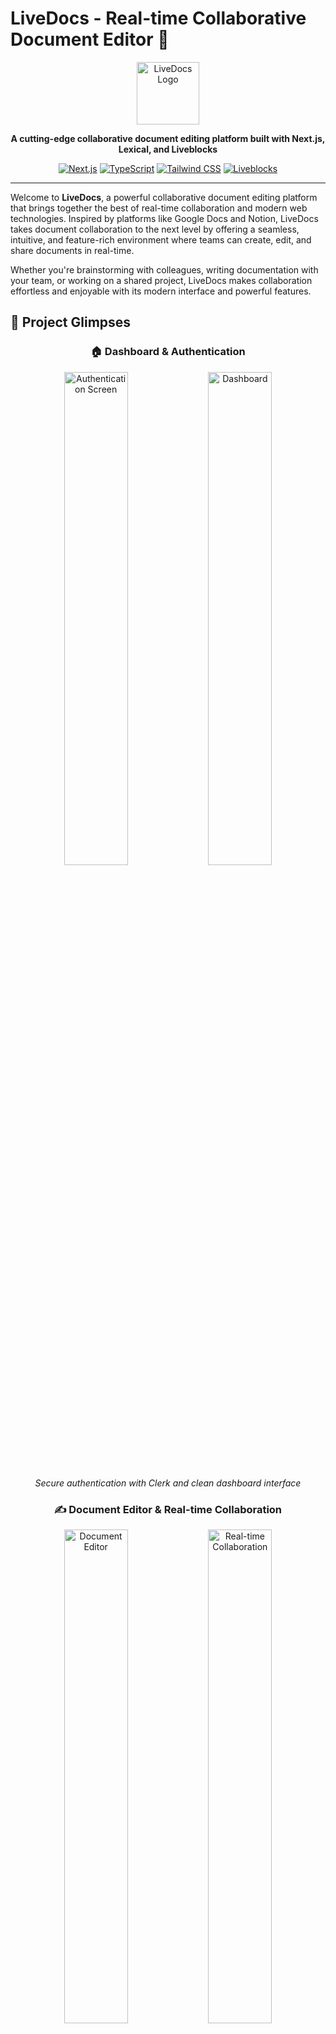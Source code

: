 # LiveDocs - Real-time Collaborative Document Editor 🚀

<div align="center">
  <img src="public/assets/icons/logo.svg" alt="LiveDocs Logo" width="100" height="100">
  
  **A cutting-edge collaborative document editing platform built with Next.js, Lexical, and Liveblocks**
  
  [![Next.js](https://img.shields.io/badge/Next.js-15-black?style=for-the-badge&logo=next.js)](https://nextjs.org/)
  [![TypeScript](https://img.shields.io/badge/TypeScript-5.0-blue?style=for-the-badge&logo=typescript)](https://www.typescriptlang.org/)
  [![Tailwind CSS](https://img.shields.io/badge/Tailwind-3.4-38B2AC?style=for-the-badge&logo=tailwind-css)](https://tailwindcss.com/)
  [![Liveblocks](https://img.shields.io/badge/Liveblocks-2.24-FF6B6B?style=for-the-badge)](https://liveblocks.io/)
</div>

---

Welcome to **LiveDocs**, a powerful collaborative document editing platform that brings together the best of real-time collaboration and modern web technologies. Inspired by platforms like Google Docs and Notion, LiveDocs takes document collaboration to the next level by offering a seamless, intuitive, and feature-rich environment where teams can create, edit, and share documents in real-time.

Whether you're brainstorming with colleagues, writing documentation with your team, or working on a shared project, LiveDocs makes collaboration effortless and enjoyable with its modern interface and powerful features.

## 📸 Project Glimpses

<div align="center">

### 🏠 Dashboard & Authentication
<img src="Screenshot 2025-07-18 115938.png" alt="Authentication Screen" width="45%">
<img src="Screenshot 2025-07-18 120117.png" alt="Dashboard" width="45%">

*Secure authentication with Clerk and clean dashboard interface*

### ✍️ Document Editor & Real-time Collaboration  
<img src="Screenshot 2025-07-18 120847.png" alt="Document Editor" width="45%">
<img src="Screenshot 2025-07-18 121042.png" alt="Real-time Collaboration" width="45%">

*Rich text editor with live collaboration features and user presence*

### 💬 Comments & Share Features
<img src="Screenshot 2025-07-18 122159.png" alt="Comments Feature" width="45%">
<img src="Screenshot 2025-07-18 122418.png" alt="Share Modal" width="45%">

*Contextual comments and seamless document sharing capabilities*

### 👥 User Management & Collaboration Tools
<img src="Screenshot 2025-07-18 122603.png" alt="User Management" width="45%">
<img src="Screenshot 2025-07-18 122653.png" alt="Collaboration Tools" width="45%">

*Advanced user management and collaboration features*

</div>

## ✨ Key Features

<table>
<tr>
<td width="50%">

### 🤝 Real-time Collaboration
- ✅ **Multi-user editing** - Multiple users can edit simultaneously
- ✅ **Live presence** - See who's currently viewing/editing
- ✅ **Real-time comments** - Contextual discussions within documents
- ✅ **User cursors** - Unique colored cursors for each collaborator
- ✅ **Instant sync** - Changes appear instantly across all clients

</td>
<td width="50%">

### 📝 Rich Text Editing
- ✅ **Advanced formatting** - Headings, bold, italic, strikethrough
- ✅ **Lexical-powered** - Fast and responsive editor framework
- ✅ **Floating toolbar** - Quick formatting at your fingertips
- ✅ **Text alignment** - Left, center, right, and justify
- ✅ **Undo/Redo** - Full history with keyboard shortcuts

</td>
</tr>
<tr>
<td width="50%">

### 👤 User Management
- ✅ **Secure authentication** - Powered by Clerk
- ✅ **User profiles** - Customizable avatars and information
- ✅ **Email invitations** - Seamless collaborator invitations
- ✅ **Access controls** - Granular permissions (Viewer/Editor)
- ✅ **User directory** - Browse and invite team members

</td>
<td width="50%">

### 🎨 Modern UI/UX
- ✅ **Dark mode optimized** - Beautiful dark theme
- ✅ **Smooth animations** - Polished transitions
- ✅ **Responsive design** - Works on all devices
- ✅ **Clean interface** - Minimalist design
- ✅ **Accessibility** - Built with best practices

</td>
</tr>
</table>

## 🛠️ Tech Stack

<div align="center">

| Category | Technologies |
|----------|-------------|
| **Frontend Framework** | ![Next.js](https://img.shields.io/badge/Next.js-15-black?style=flat-square&logo=next.js) ![TypeScript](https://img.shields.io/badge/TypeScript-5.0-blue?style=flat-square&logo=typescript) |
| **Styling & UI** | ![Tailwind CSS](https://img.shields.io/badge/Tailwind-3.4-38B2AC?style=flat-square&logo=tailwind-css) ![Radix UI](https://img.shields.io/badge/Radix_UI-Components-8B5CF6?style=flat-square) |
| **Real-time Features** | ![Liveblocks](https://img.shields.io/badge/Liveblocks-2.24-FF6B6B?style=flat-square) ![Lexical](https://img.shields.io/badge/Lexical-Editor-4285F4?style=flat-square) |
| **Authentication** | ![Clerk](https://img.shields.io/badge/Clerk-Auth-6C47FF?style=flat-square) |
| **Development** | ![ESLint](https://img.shields.io/badge/ESLint-Linting-4B32C3?style=flat-square&logo=eslint) ![PostCSS](https://img.shields.io/badge/PostCSS-Processing-DD3A0A?style=flat-square&logo=postcss) |

</div>

### 🏗️ Architecture Overview
- **Frontend**: Next.js 15 with TypeScript and App Router
- **Styling**: Tailwind CSS with Radix UI component primitives
- **Editor**: Lexical framework for rich text editing
- **Real-time**: Liveblocks for collaboration and document sync
- **Auth**: Clerk for secure user authentication and management
- **API**: Next.js API Routes for backend functionality

## 🚀 Getting Started

### 📋 Prerequisites
- **Node.js** 18+ installed
- **npm** or **yarn** package manager
- **Git** for version control
- **Clerk** account for authentication
- **Liveblocks** account for real-time features

### 🔧 Installation

1. **Clone the repository:**
```bash
git clone https://github.com/yourusername/live_docs.git
cd live_docs
```

2. **Install dependencies:**
```bash
npm install
# or
yarn install

# If you encounter dependency conflicts during deployment, use:
npm install --legacy-peer-deps
```

3. **Set up environment variables:**
Create a `.env.local` file in the root directory:
```env
# Clerk Authentication
NEXT_PUBLIC_CLERK_PUBLISHABLE_KEY=your_clerk_publishable_key
CLERK_SECRET_KEY=your_clerk_secret_key

# Liveblocks Collaboration
LIVEBLOCKS_SECRET_KEY=your_liveblocks_secret_key

# Optional: Custom domain
NEXT_PUBLIC_APP_URL=http://localhost:3000
```

4. **Run the development server:**
```bash
npm run dev
# or
yarn dev
```

5. **Open your browser:**
Navigate to [http://localhost:3000](http://localhost:3000) to see LiveDocs in action!

### 🚨 Deployment Notes
If you encounter dependency conflicts during Vercel deployment, add this to your `package.json`:
```json
{
  "scripts": {
    "build": "npm install --legacy-peer-deps && next build"
  }
}
```

## 🔜 Future Scope

### Enhanced Collaboration
- 📊 Real-time charts and diagrams
- 📎 File attachments and media embedding
- 🎥 Video conferencing integration
- 📱 Mobile apps for iOS and Android

### Advanced Features
- 📑 Document templates
- 📈 Version history and rollback
- 🔍 Advanced search capabilities
- 🔄 Offline support with sync
- 📤 Export to multiple formats

### AI Integration
- 💡 AI-powered writing suggestions
- 🎯 Smart formatting recommendations
- 🔍 Content analysis and insights
- 🗣️ Voice-to-text input

### Enterprise Features
- 👥 Team workspaces
- 📊 Analytics dashboard
- 🔐 Advanced security features
- 🤝 Third-party integrations

## 🤝 Contributing

We welcome contributions to LiveDocs! Here's how you can help:

1. **Fork the repository**
2. **Create a feature branch** (`git checkout -b feature/amazing-feature`)
3. **Commit your changes** (`git commit -m 'Add amazing feature'`)
4. **Push to the branch** (`git push origin feature/amazing-feature`)
5. **Open a Pull Request**

### 🐛 Issues
Found a bug? Have a feature request? Please open an issue on GitHub!

## � License

This project is licensed under the **MIT License** - see the [LICENSE](LICENSE) file for details.

## 🙏 Acknowledgments

Special thanks to the amazing teams and technologies that made LiveDocs possible:

- 🚀 [**Liveblocks**](https://liveblocks.io) - For providing the real-time collaboration infrastructure
- 📝 [**Lexical**](https://lexical.dev) - For the powerful and extensible editor framework  
- 🔐 [**Clerk**](https://clerk.dev) - For seamless authentication and user management
- ⚡ [**Next.js**](https://nextjs.org) - For the amazing React framework
- 🎨 [**Tailwind CSS**](https://tailwindcss.com) - For beautiful and utility-first styling
- 🧩 [**Radix UI**](https://www.radix-ui.com) - For accessible component primitives

### 👨‍💻 Developer
Built with ❤️ by **[Your Name]** using cutting-edge web technologies.

---

<div align="center">
  
**⭐ Star this repo if you find it helpful!**

[![GitHub stars](https://img.shields.io/github/stars/yourusername/live_docs?style=social)](https://github.com/yourusername/live_docs/stargazers)
[![GitHub forks](https://img.shields.io/github/forks/yourusername/live_docs?style=social)](https://github.com/yourusername/live_docs/network/members)

**Made with Next.js, Lexical, and Liveblocks**

</div>
